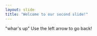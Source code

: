 ```yaml
---
layout: slide
title: "Welcome to our second slide!"
---
```

"whar's up"
Use the left arrow to go back!
